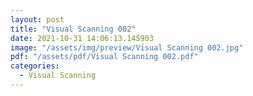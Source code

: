 ```yaml
---
layout: post
title: "Visual Scanning 002"
date: 2021-10-31 14:06:13.145903
image: "/assets/img/preview/Visual Scanning 002.jpg"
pdf: "/assets/pdf/Visual Scanning 002.pdf"
categories:
  - Visual Scanning 
---
```

